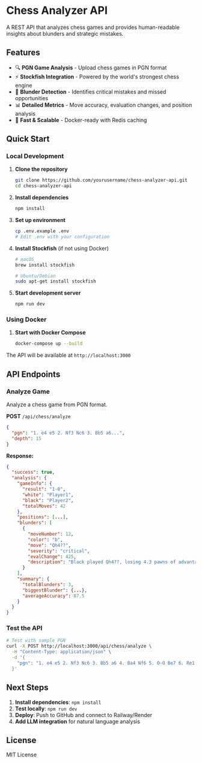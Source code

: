 # Chess Analyzer API

A REST API that analyzes chess games and provides human-readable insights about blunders and strategic mistakes.

## Features

- 🔍 **PGN Game Analysis** - Upload chess games in PGN format
- ⚡ **Stockfish Integration** - Powered by the world's strongest chess engine
- 🎯 **Blunder Detection** - Identifies critical mistakes and missed opportunities
- 📊 **Detailed Metrics** - Move accuracy, evaluation changes, and position analysis
- 🚀 **Fast & Scalable** - Docker-ready with Redis caching

## Quick Start

### Local Development

1. **Clone the repository**
   ```bash
   git clone https://github.com/yourusername/chess-analyzer-api.git
   cd chess-analyzer-api
   ```

2. **Install dependencies**
   ```bash
   npm install
   ```

3. **Set up environment**
   ```bash
   cp .env.example .env
   # Edit .env with your configuration
   ```

4. **Install Stockfish** (if not using Docker)
   ```bash
   # macOS
   brew install stockfish
   
   # Ubuntu/Debian
   sudo apt-get install stockfish
   ```

5. **Start development server**
   ```bash
   npm run dev
   ```

### Using Docker

1. **Start with Docker Compose**
   ```bash
   docker-compose up --build
   ```

The API will be available at `http://localhost:3000`

## API Endpoints

### Analyze Game

Analyze a chess game from PGN format.

**POST** `/api/chess/analyze`

```json
{
  "pgn": "1. e4 e5 2. Nf3 Nc6 3. Bb5 a6...",
  "depth": 15
}
```

**Response:**
```json
{
  "success": true,
  "analysis": {
    "gameInfo": {
      "result": "1-0",
      "white": "Player1",
      "black": "Player2",
      "totalMoves": 42
    },
    "positions": [...],
    "blunders": [
      {
        "moveNumber": 12,
        "color": "b",
        "move": "Qh4??",
        "severity": "critical",
        "evalChange": 425,
        "description": "Black played Qh4??, losing 4.3 pawns of advantage"
      }
    ],
    "summary": {
      "totalBlunders": 3,
      "biggestBlunder": {...},
      "averageAccuracy": 87.5
    }
  }
}
```

### Test the API

```bash
# Test with sample PGN
curl -X POST http://localhost:3000/api/chess/analyze \
  -H "Content-Type: application/json" \
  -d '{
    "pgn": "1. e4 e5 2. Nf3 Nc6 3. Bb5 a6 4. Ba4 Nf6 5. O-O Be7 6. Re1 b5 7. Bb3 O-O 8. c3 d5 9. exd5 Nxd5 10. Nxe5 Nxe5 11. Rxe5 c6"
  }'
```

## Next Steps

1. **Install dependencies**: `npm install`
2. **Test locally**: `npm run dev`
3. **Deploy**: Push to GitHub and connect to Railway/Render
4. **Add LLM integration** for natural language analysis

## License

MIT License

